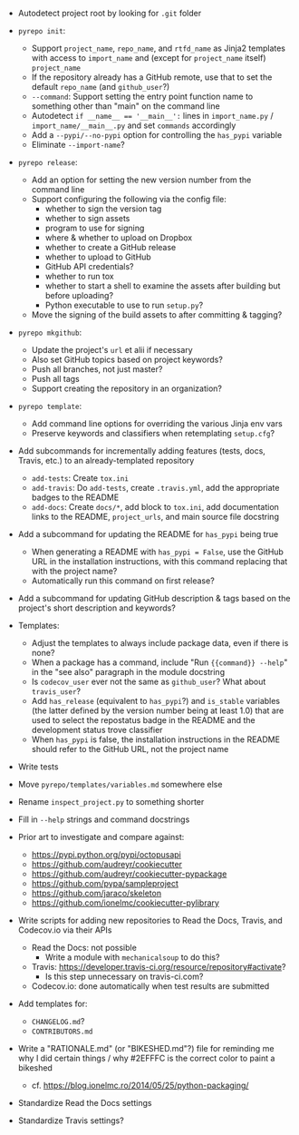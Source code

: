 - Autodetect project root by looking for `.git` folder

- `pyrepo init`:
    - Support `project_name`, `repo_name`, and `rtfd_name` as Jinja2 templates
      with access to `import_name` and (except for `project_name` itself)
      `project_name`
    - If the repository already has a GitHub remote, use that to set the
      default `repo_name` (and `github_user`?)
    - `--command`: Support setting the entry point function name to something
      other than "main" on the command line
    - Autodetect `if __name__ == '__main__':` lines in `import_name.py` /
      `import_name/__main__.py` and set `commands` accordingly
    - Add a `--pypi/--no-pypi` option for controlling the `has_pypi` variable
    - Eliminate `--import-name`?

- `pyrepo release`:
    - Add an option for setting the new version number from the command line
    - Support configuring the following via the config file:
        - whether to sign the version tag
        - whether to sign assets
        - program to use for signing
        - where & whether to upload on Dropbox
        - whether to create a GitHub release
        - whether to upload to GitHub
        - GitHub API credentials?
        - whether to run tox
        - whether to start a shell to examine the assets after building but
          before uploading?
        - Python executable to use to run `setup.py`?
    - Move the signing of the build assets to after committing & tagging?

- `pyrepo mkgithub`:
    - Update the project's `url` et alii if necessary
    - Also set GitHub topics based on project keywords?
    - Push all branches, not just master?
    - Push all tags
    - Support creating the repository in an organization?

- `pyrepo template`:
    - Add command line options for overriding the various Jinja env vars
    - Preserve keywords and classifiers when retemplating `setup.cfg`?

- Add subcommands for incrementally adding features (tests, docs, Travis, etc.)
  to an already-templated repository
    - `add-tests`: Create `tox.ini`
    - `add-travis`: Do `add-tests`, create `.travis.yml`, add the appropriate
      badges to the README
    - `add-docs`: Create `docs/*`, add block to `tox.ini`, add documentation
      links to the README, `project_urls`, and main source file docstring
- Add a subcommand for updating the README for `has_pypi` being true
    - When generating a README with `has_pypi = False`, use the GitHub URL in
      the installation instructions, with this command replacing that with the
      project name?
    - Automatically run this command on first release?
- Add a subcommand for updating GitHub description & tags based on the
  project's short description and keywords?

- Templates:
    - Adjust the templates to always include package data, even if there is
      none?
    - When a package has a command, include "Run ``{{command}} --help``" in the
      "see also" paragraph in the module docstring
    - Is `codecov_user` ever not the same as `github_user`?  What about
      `travis_user`?
    - Add `has_release` (equivalent to `has_pypi`?) and `is_stable` variables
      (the latter defined by the version number being at least 1.0) that are
      used to select the repostatus badge in the README and the development
      status trove classifier
    - When `has_pypi` is false, the installation instructions in the README
      should refer to the GitHub URL, not the project name

- Write tests
- Move `pyrepo/templates/variables.md` somewhere else
- Rename `inspect_project.py` to something shorter
- Fill in `--help` strings and command docstrings

- Prior art to investigate and compare against:
    - https://pypi.python.org/pypi/octopusapi
    - https://github.com/audreyr/cookiecutter
    - https://github.com/audreyr/cookiecutter-pypackage
    - https://github.com/pypa/sampleproject
    - https://github.com/jaraco/skeleton
    - https://github.com/ionelmc/cookiecutter-pylibrary

- Write scripts for adding new repositories to Read the Docs, Travis, and
  Codecov.io via their APIs
    - Read the Docs: not possible
        - Write a module with `mechanicalsoup` to do this?
    - Travis: <https://developer.travis-ci.org/resource/repository#activate>?
        - Is this step unnecessary on travis-ci.com?
    - Codecov.io: done automatically when test results are submitted
- Add templates for:
    - `CHANGELOG.md`?
    - `CONTRIBUTORS.md`

- Write a "RATIONALE.md" (or "BIKESHED.md"?) file for reminding me why I did
  certain things / why #2EFFFC is the correct color to paint a bikeshed
    - cf. <https://blog.ionelmc.ro/2014/05/25/python-packaging/>
- Standardize Read the Docs settings
- Standardize Travis settings?
